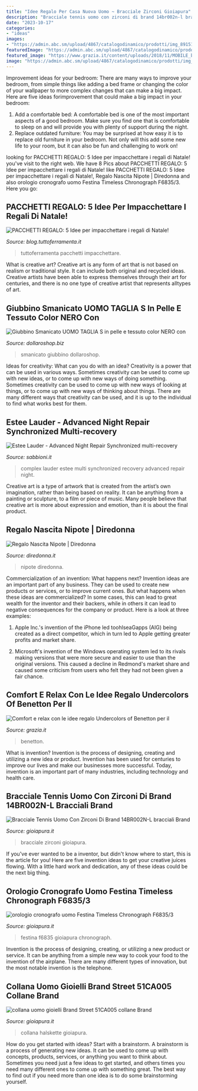 ```yaml
---
title: "Idee Regalo Per Casa Nuova Uomo ~ Bracciale Zirconi Gioiapura"
description: "Bracciale tennis uomo con zirconi di brand 14br002n-l bracciali brand"
date: "2023-10-17"
categories:
- "ideas"
images:
- "https://admin.abc.sm/upload/4867/catalogodinamico/prodotti/img_891518_124236887167485495_20ML.jpg"
featuredImage: "https://admin.abc.sm/upload/4867/catalogodinamico/prodotti/img_891518_124236887167485495_20ML.jpg"
featured_image: "https://www.grazia.it/content/uploads/2018/11/MOBILE_benetton.jpg"
image: "https://admin.abc.sm/upload/4867/catalogodinamico/prodotti/img_891518_124236887167485495_20ML.jpg"
---
```



Improvement ideas for your bedroom:
There are many ways to improve your bedroom, from simple things like adding a bed frame or changing the color of your wallpaper to more complex changes that can make a big impact. Here are five ideas forimprovement that could make a big impact in your bedroom: 
1) Add a comfortable bed: A comfortable bed is one of the most important aspects of a good bedroom. Make sure you find one that is comfortable to sleep on and will provide you with plenty of support during the night. 
2) Replace outdated furniture: You may be surprised at how easy it is to replace old furniture in your bedroom. Not only will this add some new life to your room, but it can also be fun and challenging to work on!

	

		
looking for PACCHETTI REGALO: 5 Idee per impacchettare i regali di Natale! you've visit to the right web. We have 8 Pics about PACCHETTI REGALO: 5 Idee per impacchettare i regali di Natale! like PACCHETTI REGALO: 5 Idee per impacchettare i regali di Natale!, Regalo Nascita Nipote | Diredonna and also orologio cronografo uomo Festina Timeless Chronograph F6835/3. Here you go:
		
    
## PACCHETTI REGALO: 5 Idee Per Impacchettare I Regali Di Natale!

<img loading=lazy src="https://blog.tuttoferramenta.it/wp-content/uploads/2013/12/Pacchetti-regalo-naturali-e-low-cost-Natale-Tuttoferramenta-685x1024.jpg" onerror="this.onerror=null;this.src='https://tse3.mm.bing.net/th?id=OIP._yApPZIXfMMKtMEiVPdptAHaLE&amp;pid=15.1';" alt="PACCHETTI REGALO: 5 Idee per impacchettare i regali di Natale!">

_Source: blog.tuttoferramenta.it_

>tuttoferramenta pacchetti impacchettare. 

	

What is creative art?
Creative art is any form of art that is not based on realism or traditional style. It can include both original and recycled ideas. Creative artists have been able to express themselves through their art for centuries, and there is no one type of creative artist that represents alltypes of art.

    
## Giubbino Smanicato UOMO TAGLIA S In Pelle E Tessuto Color NERO Con

<img loading=lazy src="https://www.dollaroshop.biz/public/zoom_97936602_s-l1600.jpg" onerror="this.onerror=null;this.src='https://tse4.mm.bing.net/th?id=OIP.NrnnE8ZAuR6JJIeBU1IoLAHaHZ&amp;pid=15.1';" alt="Giubbino Smanicato UOMO TAGLIA S in pelle e tessuto color NERO con">

_Source: dollaroshop.biz_

>smanicato giubbino dollaroshop. 

	

Ideas for creativity: What can you do with an idea?
Creativity is a power that can be used in various ways. Sometimes creativity can be used to come up with new ideas, or to come up with new ways of doing something. Sometimes creativity can be used to come up with new ways of looking at things, or to come up with new ways of thinking about things. There are many different ways that creativity can be used, and it is up to the individual to find what works best for them.

    
## Estee Lauder - Advanced Night Repair Synchronized Multi-recovery

<img loading=lazy src="https://admin.abc.sm/upload/4867/catalogodinamico/prodotti/img_891518_124236887167485495_20ML.jpg" onerror="this.onerror=null;this.src='https://tse2.mm.bing.net/th?id=OIP.YrZfNP6Cr60meCqbx0rSNAHaHa&amp;pid=15.1';" alt="Estee Lauder - Advanced Night Repair Synchronized multi-recovery">

_Source: sabbioni.it_

>complex lauder estee multi synchronized recovery advanced repair night. 

	

Creative art is a type of artwork that is created from the artist’s own imagination, rather than being based on reality. It can be anything from a painting or sculpture, to a film or piece of music. Many people believe that creative art is more about expression and emotion, than it is about the final product.

    
## Regalo Nascita Nipote | Diredonna

<img loading=lazy src="https://cdn.diredonna.it/app/uploads/2016/09/shutterstock_377090692-980x480.jpg" onerror="this.onerror=null;this.src='https://tse2.mm.bing.net/th?id=OIP.bO_Kn4NcKPeUw_Up7ixMfQHaDo&amp;pid=15.1';" alt="Regalo Nascita Nipote | Diredonna">

_Source: diredonna.it_

>nipote diredonna. 

	

Commercialization of an invention: What happens next?
Invention ideas are an important part of any business. They can be used to create new products or services, or to improve current ones. But what happens when these ideas are commercialized? In some cases, this can lead to great wealth for the inventor and their backers, while in others it can lead to negative consequences for the company or product. Here is a look at three examples:
1. Apple Inc.'s invention of the iPhone led toohlseaGapps (AIG) being created as a direct competitor, which in turn led to Apple getting greater profits and market share.

2. Microsoft's invention of the Windows operating system led to its rivals making versions that were more secure and easier to use than the original versions. This caused a decline in Redmond's market share and caused some criticism from users who felt they had not been given a fair chance.

    
## Comfort E Relax Con Le Idee Regalo Undercolors Of Benetton Per Il

<img loading=lazy src="https://www.grazia.it/content/uploads/2018/11/MOBILE_benetton.jpg" onerror="this.onerror=null;this.src='https://tse4.mm.bing.net/th?id=OIP.PgVobquhOZ5Ua2wEcdLozAHaFj&amp;pid=15.1';" alt="Comfort e relax con le idee regalo Undercolors of Benetton per il">

_Source: grazia.it_

>benetton. 

	

What is invention?
Invention is the process of designing, creating and utilizing a new idea or product. Invention has been used for centuries to improve our lives and make our businesses more successful. Today, invention is an important part of many industries, including technology and health care.

    
## Bracciale Tennis Uomo Con Zirconi Di Brand 14BR002N-L Bracciali Brand

<img loading=lazy src="https://data.gioiapura.it/imgprodotto/bracciale-tennis-uomo-con-zirconi-di-brand-14br002n-l_301966_zoom.jpg" onerror="this.onerror=null;this.src='https://tse3.mm.bing.net/th?id=OIP.esFD_pF9Up05VUN6GikZpgHaHa&amp;pid=15.1';" alt="Bracciale Tennis Uomo Con Zirconi Di Brand 14BR002N-L bracciali Brand">

_Source: gioiapura.it_

>bracciale zirconi gioiapura. 

	

If you've ever wanted to be a inventor, but didn't know where to start, this is the article for you! Here are five invention ideas to get your creative juices flowing. With a little hard work and dedication, any of these ideas could be the next big thing.

    
## Orologio Cronografo Uomo Festina Timeless Chronograph F6835/3

<img loading=lazy src="https://data.gioiapura.it/img360prodotto/vendita-orologi-uomo-festina-f6835-3_11256.jpg" onerror="this.onerror=null;this.src='https://tse2.mm.bing.net/th?id=OIP.B444wpqGY6ngkCobTmJdRwHaHa&amp;pid=15.1';" alt="orologio cronografo uomo Festina Timeless Chronograph F6835/3">

_Source: gioiapura.it_

>festina f6835 gioiapura chronograph. 

	

Invention is the process of designing, creating, or utilizing a new product or service. It can be anything from a simple new way to cook your food to the invention of the airplane. There are many different types of innovation, but the most notable invention is the telephone.

    
## Collana Uomo Gioielli Brand Street 51CA005 Collane Brand

<img loading=lazy src="https://data.gioiapura.it/imgindosso/collana-uomo-gioielli-brand-street-51ca005_50240.jpg" onerror="this.onerror=null;this.src='https://tse3.mm.bing.net/th?id=OIP.BYzJPbEgFlJ-A0EpBtXzHwHaHa&amp;pid=15.1';" alt="collana uomo gioielli Brand Street 51CA005 collane Brand">

_Source: gioiapura.it_

>collana halskette gioiapura. 

	

How do you get started with ideas?
Start with a brainstorm. A brainstorm is a process of generating new ideas. It can be used to come up with concepts, products, services, or anything you want to think about. Sometimes you need just a few ideas to get started, and others times you need many different ones to come up with something great. The best way to find out if you need more than one idea is to do some brainstorming yourself.

